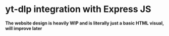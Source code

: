 # yt-dlp integration with Express JS

**The website design is heavily WIP and is literally just a basic HTML visual, will improve later**

